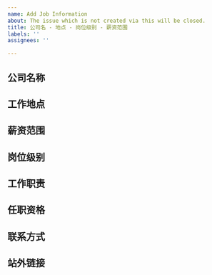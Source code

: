 ```yaml
---
name: Add Job Information
about: The issue which is not created via this will be closed.
title: 公司名 - 地点 - 岗位级别 - 薪资范围
labels: ''
assignees: ''

---
```


<!-- 请严格按照下面的格式编写，不一致会被关闭  -->

## 公司名称


## 工作地点


## 薪资范围

<!-- xxk ~ xxk  -->


## 岗位级别

<!--  中级 / 高级 / 资深 / 专家  -->


## 工作职责


## 任职资格


## 联系方式
<!-- 邮箱 / 微信 -->


## 站外链接
<!-- 没有可不填 -->

